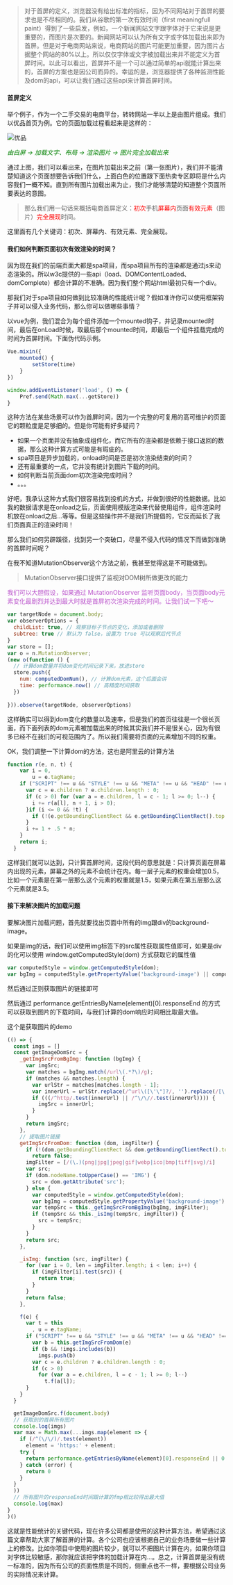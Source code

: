 
> 对于首屏的定义，浏览器没有给出标准的指标，因为不同网站对于首屏的要求也是不尽相同的。我们从谷歌的第一次有效时间（first meaningfull paint）得到了一些启发，例如，一个新闻网站文字跟字体对于它来说是更重要的，而图片是次要的。新闻网站可以认为所有文字或字体加载出来即为首屏。但是对于电商网站来说，电商网站的图片可能更加重要，因为图片占据整个网站的80%以上。所以仅仅字体或文字被加载出来并不能定义为首屏时间。以此可以看出，首屏并不是一个可以通过简单的api就能计算出来的，首屏的方案也是因公司而异的。幸运的是，浏览器提供了各种监测性能及dom的api，可以让我们通过这些api来计算首屏时间。

#### 首屏定义

举个例子，作为一个二手交易的电商平台，转转网站一半以上是由图片组成。我们以优品首页为例。它的页面加载过程看起来是这样的：

![优品](https://pic6.zhuanstatic.com/zhuanzh/n_v224c03ae8539d44aab6fbb0507dacf13e.png)

<span style="color:green">*由白屏 -> 加载文字、布局 -> 渲染图片 -> 图片完全加载出来*</span>

通过上图，我们可以看出来，在图片加载出来之前（第一张图片），我们并不能清楚知道这个页面想要告诉我们什么，上面白色的位置跟下面热卖专区即将是什么内容我们一概不知。直到所有图片加载出来为止，我们才能够清楚的知道整个页面所要表达的意图。


> 那么我们用一句话来概括电商首屏定义：<span style="color: red">初次</span>手机<span style="color: red">屏幕内</span>页面<span style="color: red">有效元素</span>（图片）<span style="color: red">完全展现</span>时间。

这里面有几个关键词：初次、屏幕内、有效元素、完全展现。

#### 我们如何判断页面初次有效渲染的时间？

因为现在我们的前端页面大都是spa项目，而spa项目所有的渲染都是通过js来动态渲染的。所以w3c提供的一些api（load、DOMContentLoaded、domComplete）都会计算的不准确。因为我们整个网站html最初只有一个div。

那我们对于spa项目如何做到比较准确的性能统计呢？假如准许你可以使用框架钩子并可以侵入业务代码，那么你可以做哪些事情？

以vue为例，我们混合为每个组件添加一个mounted钩子，并记录mounted时间，最后在onLoad时候，取最后那个mounted时间，即最后一个组件挂载完成的时间为首屏时间。下面伪代码示例。

```js
Vue.mixin({
    mounted() {
        setStore(time)
    }
})

window.addEventListener('load', () => {
    Pref.send(Math.max(...getStore))
}
```

这种方法在某些场景可以作为首屏时间，因为一个完整的可复用的高可维护的页面它的颗粒度是足够细的。但是你可能有好多疑问？

- 如果一个页面并没有抽象成组件化，而它所有的渲染都是依赖于接口返回的数据，那么这种计算方式可能是有瑕疵的。
- spa项目是异步加载的，onload时间是否是初次渲染结束的时间？
- 还有最重要的一点，它并没有统计到图片下载的时间。
- 如何判断当前页面dom初次渲染完成时间？
- 。。。

好吧，我承认这种方式我们很容易找到投机的方式，并做到很好的性能数据。比如我的数据请求是在onload之后，页面使用模版渲染来代替使用组件，组件渲染时机放在onload之后...等等。但是这些操作并不是我们所提倡的，它反而延长了我们页面真正的渲染时间！

那么我们如何另辟蹊径，找到另一个突破口，尽量不侵入代码的情况下而做到准确的首屏时间呢？

在我不知道MutationObserver这个方法之前，我甚至觉得这是不可能做到。

> <span style="color: #555">MutationObserver接口提供了监视对DOM树所做更改的能力</span>

<span style="color: #b5c">我们可以大胆假设，如果通过 MutationObserver 监听页面body，当页面body元素变化最剧烈并达到最大时就是首屏初次渲染完成的时间。让我们试一下吧～</span>


```js
var targetNode = document.body;
var observerOptions = {
  childList: true, // 观察目标子节点的变化，添加或者删除
  subtree: true // 默认为 false，设置为 true 可以观察后代节点
}
var store = [];
var o = n.MutationObserver;
(new o(function () {
  // 计算dom数量并将dom变化时间记录下来，放进store
  store.push({
    num: computedDomNum(), // 计算dom元素，这个后面会讲
    time: performance.now() // 高精度时间获取
  })
  
})).observe(targetNode, observerOptions)
```

这样确实可以得到dom变化的数量以及速率，但是我们的首页往往是一个很长页面，而下面列表的dom元素被加载出来的时候其实我们并不是很关心，因为有很多已经不在我们的可视范围内了。所以我们需要将页面的元素增加不同的权重。

OK，我们调整一下计算dom的方法，这也是阿里云的计算方法

```js
function r(e, n, t) {
    var i = 0,
        u = e.tagName;
    if ("SCRIPT" !== u && "STYLE" !== u && "META" !== u && "HEAD" !== u) {
      var c = e.children ? e.children.length : 0;
      if (c > 0) for (var a = e.children, l = c - 1; l >= 0; l--) {
        i += r(a[l], n + 1, i > 0);
      }if (i <= 0 && !t) {
        if (!(e.getBoundingClientRect && e.getBoundingClientRect().top < o)) return 0;
      }
      i += 1 + .5 * n;
    }
    return i;
  }
```

这样我们就可以达到，只计算首屏时间，这段代码的意思就是：只计算页面在屏幕内出现的元素，屏幕之外的元素不会统计在内。每一层子元素的权重会增加0.5，比如一个元素是在第一层那么这个元素的权重就是1.5，如果元素在第五层那么这个元素就是3.5。

#### 接下来解决图片的加载问题

要解决图片加载问题，首先就要找出页面中所有的img跟div的background-image。

如果是img的话，我们可以使用img标签下的src属性获取属性值即可，如果是div的化可以使用 window.getComputedStyle(dom) 方式获取它的属性值

```js
var computedStyle = window.getComputedStyle(dom);
var bgImg = computedStyle.getPropertyValue('background-image') || computedStyle.getPropertyValue('background');
```
然后通过正则获取图片的链接即可

然后通过 performance.getEntriesByName(element)[0].responseEnd 的方式可以获取到图片的下载时间，与我们计算的dom响应时间相比取最大值。

这个是获取图片的demo
```js
(() => {
  const imgs = []
  const getImageDomSrc = {
    _getImgSrcFromBgImg: function (bgImg) {
      var imgSrc;
      var matches = bgImg.match(/url\(.*?\)/g);
      if (matches && matches.length) {
        var urlStr = matches[matches.length - 1];
        var innerUrl = urlStr.replace(/^url\([\'\"]?/, '').replace(/[\'\"]?\)$/, '');
        if (((/^http/.test(innerUrl) || /^\/\//.test(innerUrl)))) {
          imgSrc = innerUrl;
        }
      }
      return imgSrc;
    },
    // 提取图片链接
    getImgSrcFromDom: function (dom, imgFilter) {
      if (!(dom.getBoundingClientRect && dom.getBoundingClientRect().top < window.innerHeight))
        return false;
      imgFilter = [/(\.)(png|jpg|jpeg|gif|webp|ico|bmp|tiff|svg)/i]
      var src;
      if (dom.nodeName.toUpperCase() == 'IMG') {
        src = dom.getAttribute('src');
      } else {
        var computedStyle = window.getComputedStyle(dom);
        var bgImg = computedStyle.getPropertyValue('background-image') || computedStyle.getPropertyValue('background');
        var tempSrc = this._getImgSrcFromBgImg(bgImg, imgFilter);
        if (tempSrc && this._isImg(tempSrc, imgFilter)) {
          src = tempSrc;
        }
      }
      return src;
    },

    _isImg: function (src, imgFilter) {
      for (var i = 0, len = imgFilter.length; i < len; i++) {
        if (imgFilter[i].test(src)) {
          return true;
        }
      }
      return false;
    },

    f(e) {
      var t = this
        , u = e.tagName;
      if ("SCRIPT" !== u && "STYLE" !== u && "META" !== u && "HEAD" !== u) {
        var b = this.getImgSrcFromDom(e)
        if (b && !imgs.includes(b))
          imgs.push(b)
        var c = e.children ? e.children.length : 0;
        if (c > 0)
          for (var a = e.children, l = c - 1; l >= 0; l--)
            t.f(a[l]);
      }
    }
  }

  getImageDomSrc.f(document.body)
  // 获取到的首屏所有图片
  console.log(imgs) 
  var max = Math.max(...imgs.map(element => {
    if (/^(\/\/)/.test(element))
      element = 'https:' + element;
    try {
      return performance.getEntriesByName(element)[0].responseEnd || 0
    } catch (error) {
      return 0
    }
  }
  ))
  // 所有图片的responseEnd时间跟计算的fmp相比较得出最大值
  console.log(max)
}
)()
```

这就是性能统计的关键代码，现在许多公司都是使用的这种计算方法，希望通过这篇文章帮助大家了解首屏的计算。各个公司也应该根据自己的业务场景做一些计算上的修改。比如你项目中使用的图片较少，就可以不把图片计算在内，如果你项目对字体比较敏感，那你就应该把字体的加载计算在内...。总之，计算首屏是没有统一标准的，因为所有公司的页面性质是不同的，侧重点也不一样，要根据公司业务的实际情况来计算。